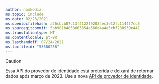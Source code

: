 ```yaml
---
author: namkedia
ms.topic: include
ms.date: 02/23/2021
ms.openlocfilehash: a26cbcb07c13f4122f92034ec3e12fc1144f7cc5
ms.sourcegitcommit: 5bb981b4853663354a566d4a4a5cbf288939e441
ms.translationtype: HT
ms.contentlocale: pt-BR
ms.lasthandoff: 07/24/2021
ms.locfileid: "53580258"
---
```

<!-- markdownlint-disable MD041-->

> [!CAUTION]
> Essa API do provedor de identidade está preterida e deixará de retornar dados após março de 2023. Use a nova [API de provedor de identidade](/graph/api/resources/identityproviderbase).
